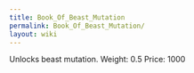 ```yaml
---
title: Book_Of_Beast_Mutation
permalink: Book_Of_Beast_Mutation/
layout: wiki
---
```




 Unlocks beast mutation.
 Weight: 0.5
 Price: 1000
